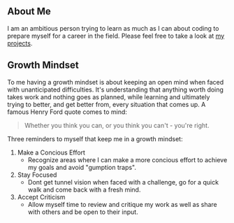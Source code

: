 ## About Me 

I am an ambitious person trying to learn as much as I can about coding to prepare myself for a career in the field. Please feel free to take a look at [my projects](https://github.com/DustinHall?tab=projects).
## Growth Mindset 

To me having a growth mindset is about keeping an open mind when faced with unanticipated difficulties. It's understanding that anything worth doing takes work and nothing goes as planned, while learning and ultimately trying to better, and get better from, every situation that comes up. A famous Henry Ford quote comes to mind:
> Whether you think you can, or you think you can't - you're right. 

Three reminders to myself that keep me in a growth mindset:
 1. Make a Concious Effort
    - Recognize areas where I can make a more concious effort to achieve my goals and avoid "gumption traps".   
 2. Stay Focused
    - Dont get tunnel vision when faced with a challenge, go for a quick walk and come back with a fresh mind.  
 3. Accept Criticism 
    - Allow myself time to review and critique my work as well as share with others and be open to their input. 
